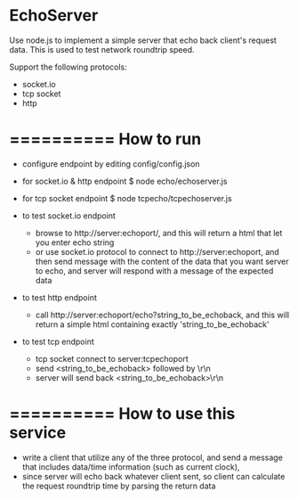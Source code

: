 EchoServer
==========

Use node.js to implement a simple server that echo back client's request data.
This is used to test network roundtrip speed.

Support the following protocols:
- socket.io
- tcp socket
- http

==========
How to run
==========

- configure endpoint by editing config/config.json

- for socket.io & http endpoint
	$ node echo/echoserver.js
	
	
- for tcp socket endpoint
	$ node tcpecho/tcpechoserver.js

- to test socket.io endpoint
	- browse to http://server:echoport/, and this will return a html that let you enter echo string
	- or use socket.io protocol to connect to http://server:echoport, and then send message with the content of the data that you
	  want server to echo, and server will respond with a message of the expected data
	
- to test http endpoint
	- call http://server:echoport/echo?string_to_be_echoback, and this will return a simple html containing exactly 'string_to_be_echoback'
	
- to test tcp endpoint
	- tcp socket connect to server:tcpechoport
	- send <string_to_be_echoback> followed by \r\n
	- server will send back <string_to_be_echoback>\r\n
	
==========
How to use this service
==========

- write a client that utilize any of the three protocol, and send a message that includes data/time information (such as current clock),
- since server will echo back whatever client sent, so client can calculate the request roundtrip time by parsing the return data

 	 


		  
	
		 
